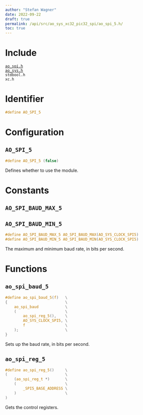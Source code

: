 ```yaml
---
author: "Stefan Wagner"
date: 2022-09-22
draft: true
permalink: /api/src/ao_sys_xc32_pic32_spi/ao_spi_5.h/
toc: true
---
```


# Include

[`ao_spi.h`](ao_spi.h.md) <br/>
[`ao_sys.h`](ao_sys.h.md) <br/>
`stdbool.h` <br/>
`xc.h`

# Identifier

```c
#define AO_SPI_5
```

# Configuration

## `AO_SPI_5`

```c
#define AO_SPI_5 (false)
```

Defines whether to use the module.

# Constants

## `AO_SPI_BAUD_MAX_5`
## `AO_SPI_BAUD_MIN_5`

```c
#define AO_SPI_BAUD_MAX_5 AO_SPI_BAUD_MAX(AO_SYS_CLOCK_SPI5)
#define AO_SPI_BAUD_MIN_5 AO_SPI_BAUD_MIN(AO_SYS_CLOCK_SPI5)
```

The maximum and minimum baud rate, in bits per second.

# Functions

## `ao_spi_baud_5`

```c
#define ao_spi_baud_5(f)   \
{                          \
    ao_spi_baud            \
    (                      \
        ao_spi_reg_5(),    \
        AO_SYS_CLOCK_SPI5, \
        f                  \
    );                     \
}
```

Sets up the baud rate, in bits per second.

## `ao_spi_reg_5`

```c
#define ao_spi_reg_5()     \
(                          \
    (ao_spi_reg_t *)       \
    (                      \
        _SPI5_BASE_ADDRESS \
    )                      \
)
```

Gets the control registers.
